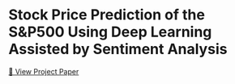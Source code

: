 # Stock Price Prediction of the S&P500 Using Deep Learning Assisted by Sentiment Analysis

[📄 View Project Paper](./ProjectPaper.pdf)
